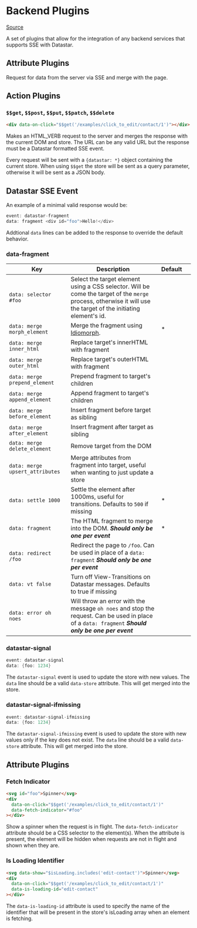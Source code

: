 # Backend Plugins

[Source](https://github.com/delaneyj/datastar/blob/main/packages/library/src/lib/plugins/backend.ts)

A set of plugins that allow for the integration of any backend services that supports SSE with Datastar.

## Attribute Plugins

Request for data from the server via SSE and merge with the page.

## Action Plugins

### `$$get`, `$$post`, `$$put`, `$$patch`, `$$delete`

```html
<div data-on-click="$$get('/examples/click_to_edit/contact/1')"></div>
```

Makes an HTML_VERB request to the server and merges the response with the current DOM and store. The URL can be any valid URL but the response must be a Datastar formatted SSE event.

Every request will be sent with a `{datastar: *}` object containing the current store. When using `$$get` the store will be sent as a query parameter, otherwise it will be sent as a JSON body.

## Datastar SSE Event

An example of a minimal valid response would be:

```go
event: datastar-fragment
data: fragment <div id="foo">Hello!</div>
```

Addtional `data` lines can be added to the response to override the default behavior.

### data-fragment

| Key                             | Description                                                                                                                                                      | Default |     |
| ------------------------------- | ---------------------------------------------------------------------------------------------------------------------------------------------------------------- | ------- | --- |
| `data: selector #foo`           | Select the target element using a CSS selector. Will be come the target of the `merge` process, otherwise it will use the target of the initiating element's id. |         |
| `data: merge morph_element`     | Merge the fragment using [Idiomorph](https://github.com/bigskysoftware/idiomorph).                                                                               | \*      |
| `data: merge inner_html`        | Replace target's innerHTML with fragment                                                                                                                         |         |
| `data: merge outer_html`        | Replace target's outerHTML with fragment                                                                                                                         |         |
| `data: merge prepend_element`   | Prepend fragment to target's children                                                                                                                            |         |
| `data: merge append_element`    | Append fragment to target's children                                                                                                                             |         |
| `data: merge before_element`    | Insert fragment before target as sibling                                                                                                                         |         |
| `data: merge after_element`     | Insert fragment after target as sibling                                                                                                                          |         |
| `data: merge delete_element`    | Remove target from the DOM                                                                                                                                       |         |
| `data: merge upsert_attributes` | Merge attributes from fragment into target, useful when wanting to just update a store                                                                           |         |
| `data: settle 1000`             | Settle the element after 1000ms, useful for transitions. Defaults to `500` if missing                                                                            | \*      |
| `data: fragment`                | The HTML fragment to merge into the DOM. **_Should only be one per event_**                                                                                      | \*      |
| `data: redirect /foo`           | Redirect the page to `/foo`. Can be used in place of a `data: fragment` **_Should only be one per event_**                                                       |         |
| `data: vt false`                | Turn off View-Transitions on Datastar messages. Defaults to true if missing                                                                                      |         |
| `data: error oh noes`           | Will throw an error with the message `oh noes` and stop the request. Can be used in place of a `data: fragment` **_Should only be one per event_**               |         |

### datastar-signal

```go
event: datastar-signal
data: {foo: 1234}
```

The `datastar-signal` event is used to update the store with new values. The `data` line should be a valid `data-store` attribute. This will get merged into the store.

### datastar-signal-ifmissing

```go
event: datastar-signal-ifmissing
data: {foo: 1234}
```

The `datastar-signal-ifmissing` event is used to update the store with new values only if the key does not exist. The `data` line should be a valid `data-store` attribute. This will get merged into the store.

## Attribute Plugins

### Fetch Indicator

```html
<svg id="foo">Spinner</svg>
<div
  data-on-click="$$get('/examples/click_to_edit/contact/1')"
  data-fetch-indicator="#foo"
></div>
```

Show a spinner when the request is in flight. The `data-fetch-indicator` attribute should be a CSS selector to the element(s). When the attribute is present, the element will be hidden when requests are not in flight and shown when they are.

### Is Loading Identifier

```html
<svg data-show="$isLoading.includes('edit-contact')">Spinner</svg>
<div
  data-on-click="$$get('/examples/click_to_edit/contact/1')"
  data-is-loading-id="edit-contact"
></div>
```

The `data-is-loading-id` attribute is used to specify the name of the identifier that will be present in the store's isLoading array when an element is fetching.
